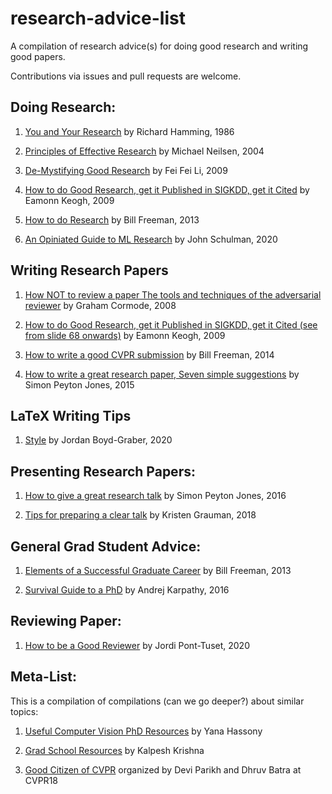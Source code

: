 # research-advice-list
A compilation of research advice(s) for doing good research and writing good papers. 

Contributions via issues and pull requests are welcome.

## Doing Research:
1. [You and Your Research](http://www.cs.virginia.edu/~robins/YouAndYourResearch.html) by Richard Hamming, 1986


1. [Principles of Effective Research](http://michaelnielsen.org/blog/principles-of-effective-research/) by Michael Neilsen, 2004

1. [De-Mystifying Good Research](https://bigaidream.gitbooks.io/tech-blog/content/2014/de-mystifying-good-research.html) by Fei Fei Li, 2009

1. [How to do Good Research, get it Published in SIGKDD, get it Cited](https://www.cs.ucr.edu/~eamonn/Keogh_SIGKDD09_tutorial.pdf) by Eamonn Keogh, 2009

1. [How to do Research](https://people.csail.mit.edu/billf/publications/How_To_Do_Research.pdf) by Bill Freeman, 2013

1. [An Opiniated Guide to ML Research](http://joschu.net/blog/opinionated-guide-ml-research.html) by John Schulman, 2020


## Writing Research Papers
1. [How NOT to review a paper The tools and techniques of the adversarial reviewer](https://sigmodrecord.org/publications/sigmodRecord/0812/p100.open.cormode.pdf) by Graham Cormode, 2008

1. [How to do Good Research, get it Published in SIGKDD, get it Cited (see from slide 68 onwards)](https://www.cs.ucr.edu/~eamonn/Keogh_SIGKDD09_tutorial.pdf) by Eamonn Keogh, 2009

1. [How to write a good CVPR submission](https://billf.mit.edu/sites/default/files/documents/cvprPapers.pdf) by Bill Freeman, 2014

1. [How to write a great research paper, Seven simple suggestions](https://www.cis.upenn.edu/~sweirich/icfp-plmw15/slides/peyton-jones.pdf) by Simon Peyton Jones, 2015

## LaTeX Writing Tips

1. [Style](http://users.umiacs.umd.edu/~jbg/static/style.html) by Jordan Boyd-Graber, 2020

## Presenting Research Papers:
1. [How to give a great research talk](https://www.microsoft.com/en-us/research/wp-content/uploads/2016/07/How-to-give-a-great-research-talk.pdf) by Simon Peyton Jones, 2016

1. [Tips for preparing a clear talk](https://www.cc.gatech.edu/~parikh/citizenofcvpr/static/slides/grauman_preparing_clear_talks.pdf) by Kristen Grauman, 2018

## General Grad Student Advice:

1. [Elements of a Successful Graduate Career](http://people.csail.mit.edu/billf/talks/10minFreeman2013.pdf) by Bill Freeman, 2013

1. [Survival Guide to a PhD](http://karpathy.github.io/2016/09/07/phd/) by Andrej Karpathy, 2016

## Reviewing Paper:

1. [How to be a Good Reviewer](https://docs.google.com/presentation/d/1vMBzagGSAGWptI_8v_brlOdgNjFDtmAGUY9aa3X5h1I/edit#slide=id.p) by Jordi Pont-Tuset, 2020

## Meta-List:
This is a compilation of compilations (can we go deeper?) about similar topics:

1. [Useful Computer Vision PhD Resources](https://github.com/hassony2/useful-computer-vision-phd-resources) by Yana Hassony

1. [Grad School Resources](http://martiansideofthemoon.github.io/2018/05/29/grad-resources.html) by Kalpesh Krishna

1. [Good Citizen of CVPR](https://www.cc.gatech.edu/~parikh/citizenofcvpr/) organized by Devi Parikh and Dhruv Batra at CVPR18 
